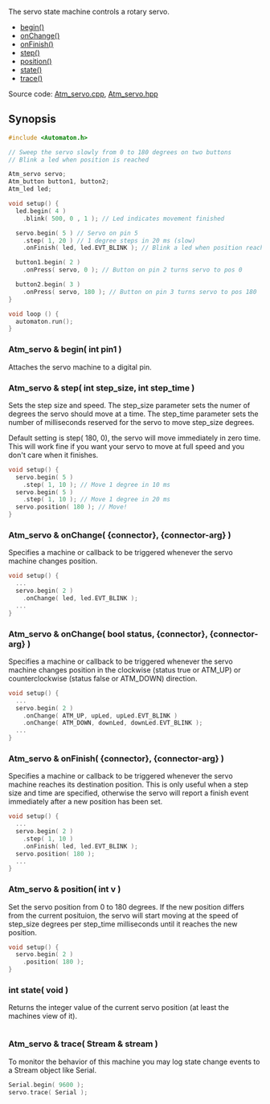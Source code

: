 The servo state machine controls a rotary servo.


<!-- md-tocify-begin -->
* [begin()]()  
* [onChange()](#atm_servo--onchange-connector-connector-arg-)  
* [onFinish()](#atm_servo--onfinish-connector-connector-arg-)  
* [step()](#atm_servo--position-int-v-)  
* [position()](#atm_servo--position-int-v-)  
* [state()](#int-state-void-)  
* [trace()](#atm_servo--trace-stream--stream-)  

<!-- md-tocify-end -->

Source code:
[Atm_servo.cpp](/tinkerspy/Automaton/blob/master/src/Atm_servo.cpp),
[Atm_servo.hpp](/tinkerspy/Automaton/blob/master/src/Atm_servo.hpp)

## Synopsis ##

```c++
#include <Automaton.h>

// Sweep the servo slowly from 0 to 180 degrees on two buttons
// Blink a led when position is reached

Atm_servo servo;
Atm_button button1, button2;
Atm_led led;

void setup() {
  led.begin( 4 )
    .blink( 500, 0 , 1 ); // Led indicates movement finished 

  servo.begin( 5 ) // Servo on pin 5
    .step( 1, 20 ) // 1 degree steps in 20 ms (slow)
    .onFinish( led, led.EVT_BLINK ); // Blink a led when position reached

  button1.begin( 2 )
    .onPress( servo, 0 ); // Button on pin 2 turns servo to pos 0

  button2.begin( 3 )
    .onPress( servo, 180 ); // Button on pin 3 turns servo to pos 180
}

void loop () {
  automaton.run();
}
```

### Atm_servo & begin( int pin1 ) ###

Attaches the servo machine to a digital pin.

### Atm_servo & step( int step_size, int step_time ) ###

Sets the step size and speed. The step_size parameter sets the numer of degrees the servo should move at a time. 
The step_time parameter sets the number of milliseconds reserved for the servo to move step_size degrees.

Default setting is step( 180, 0), the servo will move immediately in zero time. This will work fine if you want your servo to move at full 
speed and you don't care when it finishes.

```c++
void setup() {
  servo.begin( 5 )
    .step( 1, 10 ); // Move 1 degree in 10 ms
  servo.begin( 5 )
    .step( 1, 10 ); // Move 1 degree in 20 ms
  servo.position( 180 ); // Move!
}
```

### Atm_servo & onChange( {connector}, {connector-arg} ) ###

Specifies a machine or callback to be triggered whenever the servo machine changes position.

```c++
void setup() {
  ...
  servo.begin( 2 )
    .onChange( led, led.EVT_BLINK );
  ...
}
```


### Atm_servo & onChange( bool status, {connector}, {connector-arg} ) ###

Specifies a machine or callback to be triggered whenever the servo machine changes position in the clockwise (status true or ATM_UP) or counterclockwise (status false or ATM_DOWN) direction.

```c++
void setup() {
  ...
  servo.begin( 2 )
    .onChange( ATM_UP, upLed, upLed.EVT_BLINK )
    .onChange( ATM_DOWN, downLed, downLed.EVT_BLINK );
  ...
}
```

### Atm_servo & onFinish( {connector}, {connector-arg} ) ###

Specifies a machine or callback to be triggered whenever the servo machine reaches its destination position.
This is only useful when a step size and time are specified, otherwise the servo will report a finish event immediately
after a new position has been set.

```c++
void setup() {
  ...
  servo.begin( 2 )
    .step( 1, 10 )
    .onFinish( led, led.EVT_BLINK );
  servo.position( 180 );
  ...
}
```


### Atm_servo & position( int v ) ###

Set the servo position from 0 to 180 degrees.
If the new position differs from the current posituion, the servo will start moving at the speed of step_size degrees per step_time milliseconds until it reaches the new position.

```c++
void setup() {
  servo.begin( 2 ) 
    .position( 180 );
}
```

### int state( void ) ###

Returns the integer value of the current servo position (at least the machines view of it).

```c++
```

### Atm_servo & trace( Stream & stream ) ###

To monitor the behavior of this machine you may log state change events to a Stream object like Serial.

```c++
Serial.begin( 9600 );
servo.trace( Serial );
```
